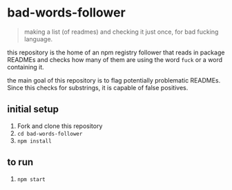 # bad-words-follower
> making a list (of readmes) and checking it just once, for bad fucking language.

this repository is the home of an npm registry follower that reads in package READMEs
and checks how many of them are using the word `fuck` or a word containing it.

the main goal of this repository is to flag potentially problematic READMEs. Since
this checks for substrings, it is capable of false positives.

## initial setup

1. Fork and clone this repository
2. `cd bad-words-follower`
3. `npm install`

## to run
1. `npm start`